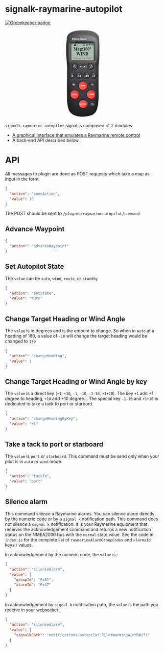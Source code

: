 # signalk-raymarine-autopilot

[![Greenkeeper badge](https://badges.greenkeeper.io/sbender9/signalk-raymarine-autopilot.svg)](https://greenkeeper.io/)

<p align="center"><img src="./small-rayremote.png"></p>

`signalk-raymarine-autopilot` signal is composed of 2 modules: 
- [A graphical interface that emulates a Raymarine remote control](./GUI-help.md "GUI help")
- A back-end API described below.

# API

All messages to plugin are done as POST requests which take a map as input in the form:

```json
{
  "action": "someAction",
  "value": 10
}
```

The POST should be sent to `/plugins/raymarineautopilot/command`

## Advance Waypoint
```json
{
  "action": "advanceWaypoint"
}
```

## Set Autopilot State

The `value` can be `auto`, `wind`, `route`, or `standby`

```json
{
  "action": "setState",
  "value": "auto"
}
```

## Change Target Heading or Wind Angle

The `value` is in degrees and is the amount to change. So when in `auto` at a heading of 180, a value of `-10` will change the target heading would be changed to `170`

```json
{
  "action": "changeHeading",
  "value": 1
}
```

## Change Target Heading or Wind Angle by key

The `value` is a direct key (`+1`, `+10`, `-1`, `-10`, `-1-10`, `+1+10`). 
The key `+1` add +1 degree to heading, `+10` add +10 degree... 
The special key `-1-10` and `+1+10` is dedicated to take a tack to port or starbord.

```json
{
  "action": "changeHeadingByKey",
  "value": "+1"
}
```

## Take a tack to port or starboard

The `value` is `port` or `starboard`. 
This command must be send only when your pilot is in `auto` or `wind` mode.

```json
{
  "action": "tackTo",
  "value": "port"
}
```

## Silence alarm

This command silence a Raymarine alarms. 
You can silence alarm directly by the numeric code or by a `signal k` notification path. 
This command does not silence a `signal k` notification. 
It is your Raymarine equipment that receives the acknowledgement command 
and returns a new notification status on the NMEA2000 bus with the `normal` state value. 
See the code in `index.js` for the complete list of `raymarineAlarmGroupCodes` and `alarmsId` keys / values. 
 
In acknowledgement by the numeric code, the `value` is : 

```json
{
  "action": "silenceAlarm",
  "value": {
    "groupId": "0x01",
    "alarmId": "0x47"
  }
}
```

In acknowledgement by `signal k` notification path, the `value` is the path you receive in your websocket : 

```json
{
  "action": "silenceAlarm",
  "value": {
    "signalkPath": "notifications.autopilot.PilotWarningWindShift"
  }
}
```
